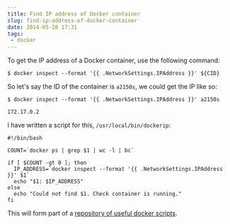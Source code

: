 ---title: Find IP address of Docker containerslug: find-ip-address-of-docker-containerdate: 2014-05-28 17:31tags:  - docker---To get the IP address of a Docker container, use the following command:

    $ docker inspect --format '{{ .NetworkSettings.IPAddress }}' ${CID}

So let's say the ID of the container is `a2150s`, we could get the IP like so:

    $ docker inspect --format '{{ .NetworkSettings.IPAddress }}' a2150s

    172.17.0.2

I have written a script for this, `/usr/local/bin/dockerip`:

    #!/bin/bash
    
    COUNT=`docker ps | grep $1 | wc -l | bc`
    
    if [ $COUNT -gt 0 ]; then
      IP_ADDRESS=`docker inspect --format '{{ .NetworkSettings.IPAddress }}' $1`
      echo "$1: $IP_ADDRESS"
    else
      echo "Could not find $1. Check container is running."
    fi

This will form part of a [repository of useful docker scripts](https://github.com/Imdsm/docker-scripts).